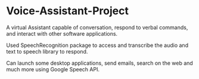 # Voice-Assistant-Project

A virtual Assistant capable of conversation, respond to verbal commands, and interact with other software applications.

Used SpeechRecognition package to access and transcribe the audio and text to speech library to respond.

Can launch some desktop applications, send emails, search on the web and much more using Google Speech API.
